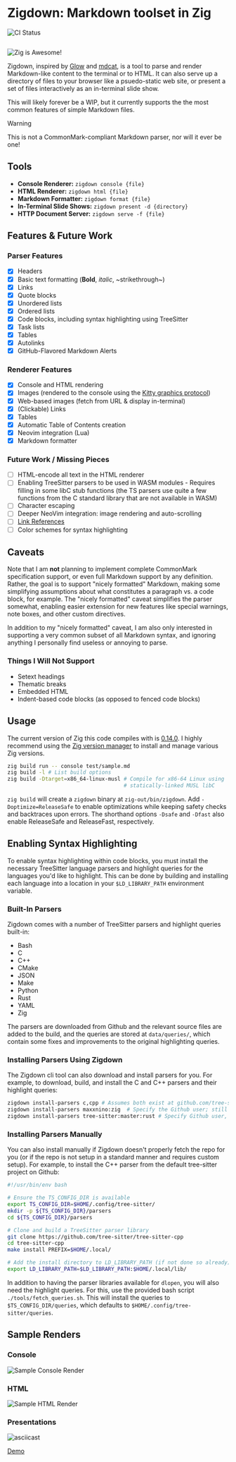 # Zigdown: Markdown toolset in Zig

![CI Status](https://github.com/JacobCrabill/zigdown/actions/workflows/main.yml/badge.svg)

```{toctree}
```

![Zig is Awesome!](src/assets/img/zig-zero.png)

Zigdown, inspired by [Glow](https://github.com/charmbracelet/glow) and
[mdcat](https://github.com/swsnr/mdcat), is a tool to parse and render Markdown-like content to the
terminal or to HTML. It can also serve up a directory of files to your browser like a psuedo-static
web site, or present a set of files interactively as an in-terminal slide show.

This will likely forever be a WIP, but it currently supports the the most common features of simple
Markdown files.

> [!WARNING]
> This is not a CommonMark-compliant Markdown parser, nor will it ever be one!

## Tools

- **Console Renderer:** `zigdown console {file}`
- **HTML Renderer:** `zigdown html {file}`
- **Markdown Formatter:** `zigdown format {file}`
- **In-Terminal Slide Shows:** `zigdown present -d {directory}`
- **HTTP Document Server:** `zigdown serve -f {file}`

## Features & Future Work

### Parser Features

- [x] Headers
- [x] Basic text formatting (**Bold**, _italic_, ~strikethrough~)
- [x] Links
- [x] Quote blocks
- [x] Unordered lists
- [x] Ordered lists
- [x] Code blocks, including syntax highlighting using TreeSitter
- [x] Task lists
- [x] Tables
- [x] Autolinks
- [x] GitHub-Flavored Markdown Alerts

### Renderer Features

- [x] Console and HTML rendering
- [x] Images (rendered to the console using the
      [Kitty graphics protocol](https://sw.kovidgoyal.net/kitty/graphics-protocol/))
- [x] Web-based images (fetch from URL & display in-terminal)
- [x] (Clickable) Links
- [x] Tables
- [x] Automatic Table of Contents creation
- [x] Neovim integration (Lua)
- [x] Markdown formatter

### Future Work / Missing Pieces

- [ ] HTML-encode all text in the HTML renderer
- [ ] Enabling TreeSitter parsers to be used in WASM modules
      - Requires filling in some libC stub functions (the TS parsers use quite a few functions from
        the C standard library that are not available in WASM)
- [ ] Character escaping
- [ ] Deeper NeoVim integration: image rendering and auto-scrolling
- [ ] [Link References](https://spec.commonmark.org/0.31.2/#link-reference-definition)
- [ ] Color schemes for syntax highlighting

## Caveats

Note that I am **not** planning to implement complete CommonMark specification support, or even full
Markdown support by any definition. Rather, the goal is to support "nicely formatted" Markdown,
making some simplifying assumptions about what constitutes a paragraph vs. a code block, for
example. The "nicely formatted" caveat simplifies the parser somewhat, enabling easier extension for
new features like special warnings, note boxes, and other custom directives.

In addition to my "nicely formatted" caveat, I am also only interested in supporting a very common
subset of all Markdown syntax, and ignoring anything I personally find useless or annoying to parse.

### Things I Will Not Support

- Setext headings
- Thematic breaks
- Embedded HTML
- Indent-based code blocks (as opposed to fenced code blocks)

## Usage

The current version of Zig this code compiles with is
[0.14.0](https://ziglang.org/download/0.14.0/zig-linux-x86_64-0.14.0.tar.xz). I highly recommend
using the [Zig version manager](https://github.com/tristanisham/zvm) to install and manage various
Zig versions.

```bash
zig build run -- console test/sample.md
zig build -l # List build options
zig build -Dtarget=x86_64-linux-musl # Compile for x86-64 Linux using
                                     # statically-linked MUSL libC
```

`zig build` will create a `zigdown` binary at `zig-out/bin/zigdown`. Add `-Doptimize=ReleaseSafe` to
enable optimizations while keeping safety checks and backtraces upon errors. The shorthand options
`-Dsafe` and `-Dfast` also enable ReleaseSafe and ReleaseFast, respectively.

## Enabling Syntax Highlighting

To enable syntax highlighting within code blocks, you must install the necessary TreeSitter language
parsers and highlight queries for the languages you'd like to highlight. This can be done by
building and installing each language into a location in your `$LD_LIBRARY_PATH` environment
variable.

### Built-In Parsers

Zigdown comes with a number of TreeSitter parsers and highlight queries built-in:

- Bash
- C
- C++
- CMake
- JSON
- Make
- Python
- Rust
- YAML
- Zig

The parsers are downloaded from Github and the relevant source files are added to the build, and the
queries are stored at `data/queries/`, which contain some fixes and improvements to the original
highlighting queries.

### Installing Parsers Using Zigdown

The Zigdown cli tool can also download and install parsers for you. For example, to download, build,
and install the C and C++ parsers and their highlight queries:

```bash
zigdown install-parsers c,cpp # Assumes both exist at github.com/tree-sitter on the 'master' branch
zigdown install-parsers maxxnino:zig  # Specify the Github user; still assumes the 'master' branch
zigdown install-parsers tree-sitter:master:rust # Specify Github user, branch, and language
```

### Installing Parsers Manually

You can also install manually if Zigdown doesn't properly fetch the repo for you (or if the repo is
not setup in a standard manner and requires custom setup). For example, to install the C++ parser
from the default tree-sitter project on Github:

```bash
#!/usr/bin/env bash

# Ensure the TS_CONFIG_DIR is available
export TS_CONFIG_DIR=$HOME/.config/tree-sitter/
mkdir -p ${TS_CONFIG_DIR}/parsers
cd ${TS_CONFIG_DIR}/parsers

# Clone and build a TreeSitter parser library
git clone https://github.com/tree-sitter/tree-sitter-cpp
cd tree-sitter-cpp
make install PREFIX=$HOME/.local/

# Add the install directory to LD_LIBRARY_PATH (if not done so already)
export LD_LIBRARY_PATH=$LD_LIBRARY_PATH:$HOME/.local/lib/
```

In addition to having the parser libraries available for `dlopen`, you will also need the highlight
queries. For this, use the provided bash script `./tools/fetch_queries.sh`. This will install the
queries to `$TS_CONFIG_DIR/queries`, which defaults to `$HOME/.config/tree-sitter/queries`.

## Sample Renders

### Console

![Sample Console Render](sample-render.png)

### HTML

![Sample HTML Render](sample-render-html.png)

### Presentations

![asciicast](https://asciinema.org/a/730075.png)

[Demo](https://asciinema.org/a/730075)
